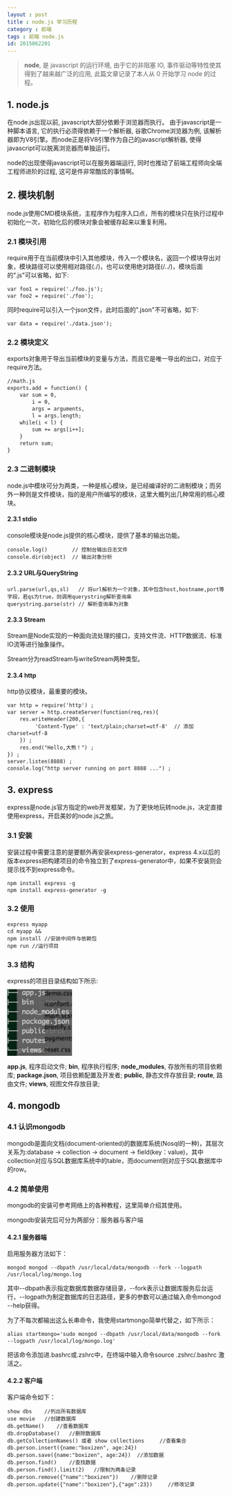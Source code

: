 ```yaml
---
layout : post
title : node.js 学习历程
category : 前端
tags : 前端 node.js
id: 2015062201
---
```


>**node**, 是 javascript 的运行环境, 由于它的非阻塞 IO, 事件驱动等特性使其得到了越来越广泛的应用, 此篇文章记录了本人从 0 开始学习 node 的过程。

<style>
	@media screen and (max-width: 500px) {
	  .content{
	  	display: none;
	  }
	}
	.content{
		position:fixed;
		left: 90%;
		top: 200px;
		margin: 0px;
		display: none;
	}
	.content li{
		list-style-type: none;
	}
	.content li a{
		font-size: 0.5rem;
	}
	.content li a.active{
		font-size: 0.9rem;
		font-weight: bold;
		color: #2a7ae2;
	}
</style>
<ul class="content">
	<li><a href="#profile" class="profile">node.js</a></li>
	<li><a href="#module" class="module">模块机制</a></li>
	<li><a href="#express" class="express">express</a></li>
	<li><a href="#mongodb" class="mongodb">mongodb</a></li>
</ul>


## <a name="profile" id="profile">1. node.js</a>
在node.js出现以前, javascript大部分依赖于浏览器而执行。 由于javascript是一种脚本语言, 它的执行必须得依赖于一个解析器, 谷歌Chrome浏览器为例, 该解析器即为V8引擎。而node正是将V8引擎作为自己的javascript解析器, 使得javascript可以脱离浏览器而单独运行。

node的出现使得javascript可以在服务器端运行, 同时也推动了前端工程师向全端工程师进阶的过程, 这可是件非常酷炫的事情啊。

## <a name="module" id="module">2. 模块机制</a>
node.js使用CMD模块系统，主程序作为程序入口点，所有的模块只在执行过程中初始化一次，初始化后的模块对象会被缓存起来以重复利用。

### **2.1 模块引用**
require用于在当前模块中引入其他模块，传入一个模块名，返回一个模块导出对象，模块路径可以使用相对路径(./)，也可以使用绝对路径(/../)，模块后面的".js"可以省略，如下:

	var foo1 = require('./foo.js');
	var foo2 = require('./foo');

同时require可以引入一个json文件，此时后面的".json"不可省略，如下:

	var data = require('./data.json');

### **2.2 模块定义**
exports对象用于导出当前模块的变量与方法，而且它是唯一导出的出口，对应于require方法。

	//math.js
	exports.add = function() {
		var sum = 0,
			i = 0,
			args = arguments,
			l = args.length;
		while(i < l) {
			sum += args[i++];
		}
		return sum;
	}

### **2.3 二进制模块**
node.js中模块可分为两类，一种是核心模块，是已经编译好的二进制模块；而另外一种则是文件模块，指的是用户所编写的模块，这里大概列出几种常用的核心模块。
	
#### **2.3.1 stdio**

console模块是node.js提供的核心模块，提供了基本的输出功能。

	console.log()        // 控制台输出日志文件
	console.dir(object)  // 输出对象分析    

#### **2.3.2 URL与QueryString**

	url.parse(url,qs,sl)   // 将url解析为一个对象，其中包含host,hostname,port等字段，若qs为true，则调用querystring解析查询串	
	querystring.parse(str) // 解析查询串为对象

#### **2.3.3 Stream**

Stream是Node实现的一种面向流处理的接口，支持文件流、HTTP数据流、标准IO流等进行抽象操作。

Stream分为readStream与writeStream两种类型。

#### **2.3.4 http**

http协议模块，最重要的模块。

	var http = require('http') ;
	var server = http.createServer(function(req,res){
	 	res.writeHeader(200,{
		     'Content-Type' : 'text/plain;charset=utf-8'  // 添加charset=utf-8
	 	}) ;
		res.end("Hello,大熊！") ;
	}) ;
	server.listen(8888) ;
	console.log("http server running on port 8888 ...") ;

## <a name="express" id="express">3. express</a>

express是node.js官方指定的web开发框架，为了更快地玩转node.js，决定直接使用express，开启美妙的node.js之旅。

### **3.1 安装**

安装过程中需要注意的是要额外再安装express-generator，express 4.x以后的版本express把构建项目的命令独立到了express-generator中，如果不安装则会提示找不到express命令。

	npm install express -g
	npm install express-generator -g

### **3.2 使用**

	express myapp
	cd myapp && 
	npm install //安装中间件与依赖包
	npm run	//运行项目

### **3.3 结构**

express的项目目录结构如下所示:
<img src="/img/posts/nodeJs/express-tree.png" alt="express目录结构" style="display:block;width:150px;margin:10px;margin-left:0px"/>

**app.js**, 程序启动文件;
**bin**, 程序执行程序;
**node_modules**, 存放所有的项目依赖库;
**package.json**, 项目依赖配置及开发者;
**public**, 静态文件存放目录;
**route**, 路由文件;
**views**, 视图文件存放目录;


## <a name="mongodb" id="mongodb">4. mongodb</a>

### **4.1 认识mongodb**

mongodb是面向文档(document-oriented)的数据库系统(Nosql的一种)，其层次关系为:database -> collection -> document -> field(key：value)，其中collection对应与SQL数据库系统中的table，而document则对应于SQL数据库中的row。

### **4.2 简单使用**

mongodb的安装可参考网络上的各种教程，这里简单介绍其使用。

mongodb安装完后可分为两部分：服务器与客户端

#### **4.2.1 服务器端**
启用服务器方法如下：

	mongod mongod --dbpath /usr/local/data/mongodb --fork --logpath /usr/local/log/mongo.log

其中--dbpath表示指定数据库数据存储目录，--fork表示让数据库服务后台运行，--logpath为制定数据库的日志路径，更多的参数可以通过输入命令mongod --help获得。

为了不每次都输出这么长串命令，我使用startmongo简单代替之，如下所示：

	alias startmongo='sudo mongod --dbpath /usr/local/data/mongodb --fork --logpath /usr/local/log/mongo.log'

把该命令添加进.bashrc或.zshrc中，在终端中输入命令source .zshrc/.bashrc 激活之。

#### **4.2.2 客户端**

客户端命令如下：

	show dbs 	//列出所有数据库
	use movie 	//创建数据库
	db.getName() 	//查看数据库
	db.dropDatabase() 	//删除数据库
	db.getCollectionNames() 或者 show collections 	//查看集合
	db.person.insert({name:"boxizen", age:24}) db.person.save({name:"boxizen", age:24})  //添加数据
	db.person.find() 	//查找数据
	db.person.find().limit(2) 	//限制为两条记录
	db.person.remove({"name":"boxizen"}) 	//删除记录
	db.person.update({"name":"boxizen"},{"age":23}) 	//修改记录 

<script type="text/javascript">
	$(function(){
		var profile = $('#profile').offset().top,
			module = $('#module').offset().top,
			express = $('#express').offset().top,
			mongodb = $('#mongodb').offset().top,
			integration = $('#integration').offset().top;
		console.log(express);
		$(window).scroll(function(){
			if($(window).scrollTop() >= profile && $(window).scrollTop() < module){
				$('.content').fadeIn(1);
				$('.content a').removeClass('active');
				$('.profile').addClass('active');
			}
			else if($(window).scrollTop() >= module && $(window).scrollTop() < express){
				$('.content a').removeClass('active');
				$('.module').addClass('active');
			}
			else if($(window).scrollTop() >= express && $(window).scrollTop() < mongodb){
				$('.content a').removeClass('active');
				$('.express').addClass('active');
			}
			else if($(window).scrollTop() >= mongodb && $(window).scrollTop() < integration){
				$('.content a').removeClass('active');
				$('.mongodb').addClass('active');
			}
			else if($(window).scrollTop() >= integration){
				$('.content a').removeClass('active');
				$('.integration').addClass('active');
			}
			else{			
				$('.content').fadeOut(1);
			}
		});
	});
</script>